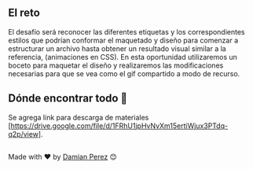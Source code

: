 ## El reto

El desafío será reconocer las diferentes etiquetas y los correspondientes estilos que podrían conformar el maquetado y diseño para comenzar a estructurar un archivo hasta obtener un resultado visual similar a la referencia, (animaciones en CSS).
En esta oportunidad utilizaremos un boceto para maquetar el diseño y realizaremos las modificaciones necesarias para que se vea como el gif compartido a modo de recurso.


## Dónde encontrar todo 🚀

Se agrega link para descarga de materiales [https://drive.google.com/file/d/1FRhU1jpHvNvXm15ertiWjux3PTdq-q2p/view]. 


##
Made with ❤️ by [Damian Perez](https://github.com/D-Perez85) 😊
